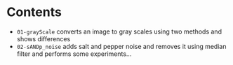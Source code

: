 # Contents
- `01-grayScale` converts an image to gray scales using two methods and shows differences
- `02-sANDp_noise` adds salt and pepper noise and removes it using median filter and performs some experiments...
